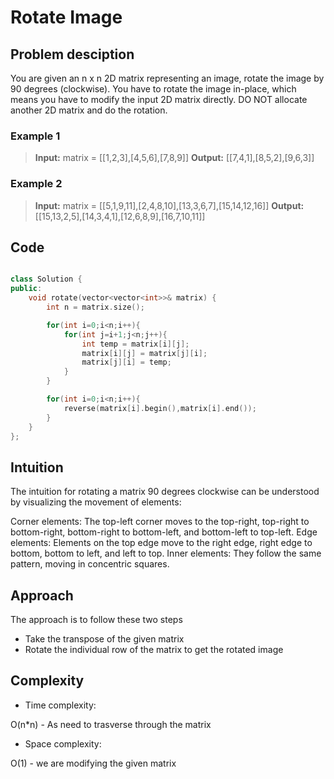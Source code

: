 # Rotate Image 

## Problem desciption 
You are given an n x n 2D matrix representing an image, rotate the image by 90 degrees (clockwise).
You have to rotate the image in-place, which means you have to modify the input 2D matrix directly. DO NOT allocate another 2D matrix and do the rotation.

### Example 1
> **Input:** matrix = [[1,2,3],[4,5,6],[7,8,9]]
> **Output:** [[7,4,1],[8,5,2],[9,6,3]]

### Example 2
> **Input:** matrix = [[5,1,9,11],[2,4,8,10],[13,3,6,7],[15,14,12,16]]
> **Output:** [[15,13,2,5],[14,3,4,1],[12,6,8,9],[16,7,10,11]]

## Code
```cpp

class Solution {
public:
    void rotate(vector<vector<int>>& matrix) {
        int n = matrix.size();

        for(int i=0;i<n;i++){
            for(int j=i+1;j<n;j++){
                int temp = matrix[i][j];
                matrix[i][j] = matrix[j][i];
                matrix[j][i] = temp;
            }
        }

        for(int i=0;i<n;i++){
            reverse(matrix[i].begin(),matrix[i].end());
        }
    }
};

```

## Intuition
<!-- Describe your first thoughts on how to solve this problem. -->
The intuition for rotating a matrix 90 degrees clockwise can be understood by visualizing the movement of elements:

Corner elements:
The top-left corner moves to the top-right, top-right to bottom-right, bottom-right to bottom-left, and bottom-left to top-left.
Edge elements:
Elements on the top edge move to the right edge, right edge to bottom, bottom to left, and left to top.
Inner elements:
They follow the same pattern, moving in concentric squares.

## Approach
<!-- Describe your approach to solving the problem. -->
The approach is to follow these two steps 
* Take the transpose of the given matrix 
* Rotate the individual row of the matrix to get the rotated image

## Complexity
- Time complexity:
<!-- Add your time complexity here, e.g. $$O(n)$$ -->
O(n*n) - As need to trasverse through the matrix

- Space complexity:
<!-- Add your space complexity here, e.g. $$O(n)$$ -->
O(1) - we are modifying the given matrix 